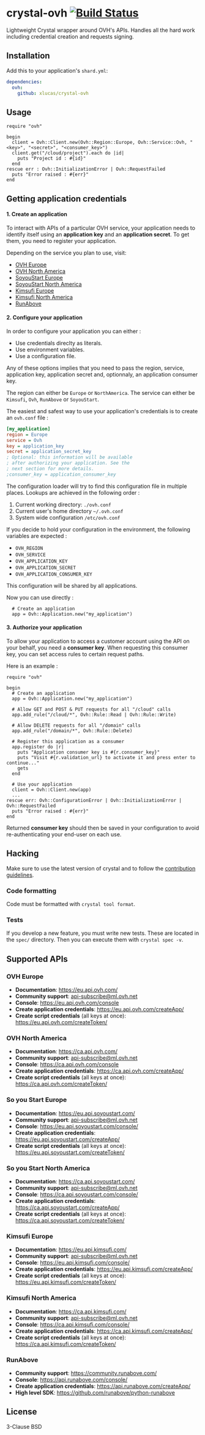 # crystal-ovh [![Build Status](https://travis-ci.org/xlucas/crystal-ovh.svg?branch=master)](https://travis-ci.org/xlucas/crystal-ovh)

Lightweight Crystal wrapper around OVH's APIs. Handles all the hard work including credential creation and requests signing.



## Installation


Add this to your application's `shard.yml`:

```yaml
dependencies:
  ovh:
    github: xlucas/crystal-ovh
```



## Usage


```crystal
require "ovh"

begin
  client = Ovh::Client.new(Ovh::Region::Europe, Ovh::Service::Ovh, "<key>", "<secret>", "<consumer_key>")
  client.get("/cloud/project").each do |id|
    puts "Project id : #{id}"
  end
rescue err : Ovh::InitializationError | Ovh::RequestFailed
  puts "Error raised : #{err}"
end
```


## Getting application credentials

#### 1. Create an application


To interact with APIs of a particular OVH service, your application needs to identify itself using an **application key** and an **application secret**. To get them, you need to register your application.

Depending on the service you plan to use, visit:

- [OVH Europe](https://eu.api.ovh.com/createApp/)
- [OVH North America](https://ca.api.ovh.com/createApp/)
- [SoyouStart Europe](https://eu.api.soyoustart.com/createApp/)
- [SoyouStart North America](https://ca.api.soyoustart.com/createApp/)
- [Kimsufi Europe](https://eu.api.kimsufi.com/createApp/)
- [Kimsufi North America](https://ca.api.kimsufi.com/createApp/)
- [RunAbove](https://api.runabove.com/createApp/)


#### 2. Configure your application


In order to configure your application you can either :
- Use credentials direclty as literals.
- Use environment variables.
- Use a configuration file.

Any of these options implies that you need to pass the region, service, application key, application secret and, optionnaly, an application consumer key.

The region can either be `Europe` or `NorthAmerica`.
The service can either be `Kimsufi`, `Ovh`, `RunAbove` or `SoyouStart`.

The easiest and safest way to use your application's credentials is to create an `ovh.conf` file :

```ini
[my_application]
region = Europe
service = Ovh
key = application_key
secret = application_secret_key
; Optional: this information will be available
; after authorizing your application. See the
; next section for more details.
;consumer_key = application_consumer_key
```

The configuration loader will try to find this configuration file in multiple places. Lookups are achieved in the following order :

1. Current working directory: ``./ovh.conf``
2. Current user's home directory ``~/.ovh.conf``
3. System wide configuration ``/etc/ovh.conf``


If you decide to hold your configuration in the environment, the following variables are expected :
- `OVH_REGION`
- `OVH_SERVICE`
- `OVH_APPLICATION_KEY`
- `OVH_APPLICATION_SECRET`
- `OVH_APPLICATION_CONSUMER_KEY`

This configuration will be shared by all applications.

Now you can use directly :

```crystal
  # Create an application
  app = Ovh::Application.new("my_application")
```



#### 3. Authorize your application


To allow your application to access a customer account using the API on your behalf, you need a **consumer key**. When requesting this consumer key, you can set access rules to certain request paths.

Here is an example :

```crystal
require "ovh"

begin
  # Create an application
  app = Ovh::Application.new("my_application")

  # Allow GET and POST & PUT requests for all "/cloud" calls
  app.add_rule("/cloud/*", Ovh::Rule::Read | Ovh::Rule::Write)

  # Allow DELETE requests for all "/domain" calls
  app.add_rule("/domain/*", Ovh::Rule::Delete)

  # Register this application as a consumer
  app.register do |r|
    puts "Application consumer key is #{r.consumer_key}"
    puts "Visit #{r.validation_url} to activate it and press enter to continue..."
    gets
  end

  # Use your application
  client = Ovh::Client.new(app)
  ...
rescue err: Ovh::ConfigurationError | Ovh::InitializationError | Ovh::RequestFailed
  puts "Error raised : #{err}"
end
```

Returned **consumer key** should then be saved in your configuration to avoid re-authenticating your end-user on each use.



## Hacking

Make sure to use the latest version of crystal and to follow the [contribution guidelines](CONTRIBUTING.md).

### Code formatting

Code must be formatted with `crystal tool format`.

### Tests

If you develop a new feature, you must write new tests. These are located in the `spec/` directory. Then you can execute them with `crystal spec -v`.




## Supported APIs

### OVH Europe

- **Documentation**: https://eu.api.ovh.com/
- **Community support**: api-subscribe@ml.ovh.net
- **Console**: https://eu.api.ovh.com/console
- **Create application credentials**: https://eu.api.ovh.com/createApp/
- **Create script credentials** (all keys at once): https://eu.api.ovh.com/createToken/

### OVH North America

- **Documentation**: https://ca.api.ovh.com/
- **Community support**: api-subscribe@ml.ovh.net
- **Console**: https://ca.api.ovh.com/console
- **Create application credentials**: https://ca.api.ovh.com/createApp/
- **Create script credentials** (all keys at once): https://ca.api.ovh.com/createToken/

### So you Start Europe

- **Documentation**: https://eu.api.soyoustart.com/
- **Community support**: api-subscribe@ml.ovh.net
- **Console**: https://eu.api.soyoustart.com/console/
- **Create application credentials**: https://eu.api.soyoustart.com/createApp/
- **Create script credentials** (all keys at once): https://eu.api.soyoustart.com/createToken/

### So you Start North America

- **Documentation**: https://ca.api.soyoustart.com/
- **Community support**: api-subscribe@ml.ovh.net
- **Console**: https://ca.api.soyoustart.com/console/
- **Create application credentials**: https://ca.api.soyoustart.com/createApp/
- **Create script credentials** (all keys at once): https://ca.api.soyoustart.com/createToken/

### Kimsufi Europe

- **Documentation**: https://eu.api.kimsufi.com/
- **Community support**: api-subscribe@ml.ovh.net
- **Console**: https://eu.api.kimsufi.com/console/
- **Create application credentials**: https://eu.api.kimsufi.com/createApp/
- **Create script credentials** (all keys at once): https://eu.api.kimsufi.com/createToken/

### Kimsufi North America

- **Documentation**: https://ca.api.kimsufi.com/
- **Community support**: api-subscribe@ml.ovh.net
- **Console**: https://ca.api.kimsufi.com/console/
- **Create application credentials**: https://ca.api.kimsufi.com/createApp/
- **Create script credentials** (all keys at once): https://ca.api.kimsufi.com/createToken/

### RunAbove

- **Community support**: https://community.runabove.com/
- **Console**: https://api.runabove.com/console/
- **Create application credentials**: https://api.runabove.com/createApp/
- **High level SDK**: https://github.com/runabove/python-runabove



## License

3-Clause BSD
